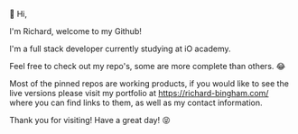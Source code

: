 👋 Hi,

I'm Richard, welcome to my Github!

I'm a full stack developer currently studying at iO academy.

Feel free to check out my repo's, some are more complete than others. 😂

Most of the pinned repos are working products, if you would like to see the live versions please visit my portfolio at 
https://richard-bingham.com/ 
where you can find links to them, as well as my contact information.

Thank you for visiting! Have a great day! 😝
